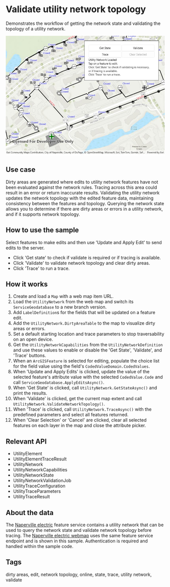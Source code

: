 # Validate utility network topology

Demonstrates the workflow of getting the network state and validating the topology of a utility network.

![Image of Validate utility network topology](validateutilitynetworktopology.jpg)

## Use case

Dirty areas are generated where edits to utility network features have not been evaluated against the network rules. Tracing across this area could result in an error or return inaccurate results. Validating the utility network updates the network topology with the edited feature data, maintaining consistency between the features and topology. Querying the network state allows you to determine if there are dirty areas or errors in a utility network, and if it supports network topology.

## How to use the sample

Select features to make edits and then use 'Update and Apply Edit' to send edits to the server.
* Click 'Get state' to check if validate is required or if tracing is available. 
* Click 'Validate' to validate network topology and clear dirty areas. 
* Click 'Trace' to run a trace.

## How it works

1. Create and load a `Map` with a web map item URL.
2. Load the `UtilityNetwork` from the web map and switch its `ServiceGeodatabase` to a new branch version.
3. Add `LabelDefinition`s for the fields that will be updated on a feature edit.
4. Add the `UtilityNetwork.DirtyAreaTable` to the map to visualize dirty areas or errors.
5. Set a default starting location and trace parameters to stop traversability on an open device.
6. Get the `UtilityNetworkCapabilities` from the `UtilityNetworkDefinition` and use these values to enable or disable the 'Get State', 'Validate', and 'Trace' buttons.
7. When an `ArcGISFeature` is selected for editing, populate the choice list for the field value using the field's `CodedValueDomain.CodedValues`.
8. When 'Update and Apply Edits' is clicked, update the value of the selected feature's attribute value with the selected `CodedValue.Code` and call `ServiceGeodatabase.ApplyEditsAsync()`.
9. When 'Get State' is clicked, call `UtilityNetwork.GetStateAsync()` and print the results.
10. When 'Validate' is clicked, get the current map extent and call `UtilityNetwork.ValidateNetworkTopology()`.
11. When 'Trace' is clicked, call `UtilityNetwork.TraceAsync()` with the predefined parameters and select all features returned.
12. When 'Clear Selection' or 'Cancel' are clicked, clear all selected features on each layer in the map and close the attribute picker.

## Relevant API

* UtilityElement
* UtilityElementTraceResult
* UtilityNetwork
* UtilityNetworkCapabilities
* UtilityNetworkState
* UtilityNetworkValidationJob
* UtilityTraceConfiguration
* UtilityTraceParameters
* UtilityTraceResult

## About the data

The [Naperville electric](https://sampleserver7.arcgisonline.com/server/rest/services/UtilityNetwork/NapervilleElectricV5/FeatureServer) feature service contains a utility network that can be used to query the network state and validate network topology before tracing. The [Naperville electric webmap](https://sampleserver7.arcgisonline.com/portal/home/item.html?id=6e3fc6db3d0b4e6589eb4097eb3e5b9b) uses the same feature service endpoint and is shown in this sample. Authentication is required and handled within the sample code.

## Tags

dirty areas, edit, network topology, online, state, trace, utility network, validate